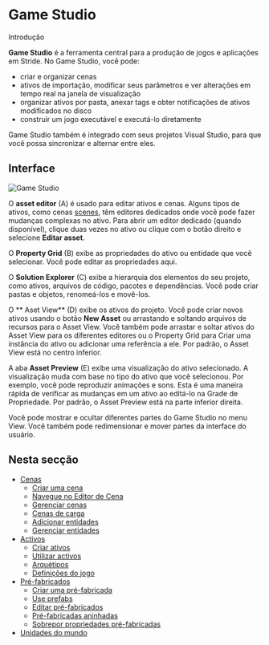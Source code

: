 # Game Studio

<span class="badge text-bg-primary">Introdução</span>

**Game Studio** é a ferramenta central para a produção de jogos e aplicações em Stride. No Game Studio, você pode:

* criar e organizar cenas
* ativos de importação, modificar seus parâmetros e ver alterações em tempo real na janela de visualização
* organizar ativos por pasta, anexar tags e obter notificações de ativos modificados no disco
* construir um jogo executável e executá-lo diretamente

Game Studio também é integrado com seus projetos Visual Studio, para que você possa sincronizar e alternar entre eles.

## Interface

![Game Studio](../get-started/media/game-studio-main-interface.png)

O **asset editor** (A) é usado para editar ativos e cenas. Alguns tipos de ativos, como cenas [scenes](create-a-scene.md), têm editores dedicados onde você pode fazer mudanças complexas no ativo. Para abrir um editor dedicado (quando disponível), clique duas vezes no ativo ou clique com o botão direito e selecione **Editar asset**.

O **Property Grid** (B) exibe as propriedades do ativo ou entidade que você selecionar. Você pode editar as propriedades aqui.

O **Solution Explorer** (C) exibe a hierarquia dos elementos do seu projeto, como ativos, arquivos de código, pacotes e dependências. Você pode criar pastas e objetos, renomeá-los e movê-los.

O ** Aset View** (D) exibe os ativos do projeto. Você pode criar novos ativos usando o botão **New Asset** ou arrastando e soltando arquivos de recursos para o Asset View. Você também pode arrastar e soltar ativos do Asset View para os diferentes editores ou o Property Grid para Criar uma instância do ativo ou adicionar uma referência a ele. Por padrão, o Asset View está no centro inferior.

A aba **Asset Preview** (E) exibe uma visualização do ativo selecionado. A visualização muda com base no tipo do ativo que você selecionou. Por exemplo, você pode reproduzir animações e sons. Esta é uma maneira rápida de verificar as mudanças em um ativo ao editá-lo na Grade de Propriedade. Por padrão, o Asset Preview está na parte inferior direita.

Você pode mostrar e ocultar diferentes partes do Game Studio no menu View. Você também pode redimensionar e mover partes da interface do usuário.

## Nesta secção

* [Cenas](scenes.md)
   * [Criar uma cena](create-a-scene.md)
   * [Navegue no Editor de Cena](navigate-in-the-scene-editor.md)
   * [Gerenciar cenas](manage-scenes.md)
   * [Cenas de carga](load-scenes.md)
   * [Adicionar entidades](add-entities.md)
   * [Gerenciar entidades](manage-entities.md)
* [Activos](assets.md)
   * [Criar ativos](create-assets.md)
   * [Utilizar activos](use-assets.md)
   * [Arquétipos](archetypes.md)
   * [Definições do jogo](game-settings.md)
* [Pré-fabricados](prefabs/index.md)
   * [Criar uma pré-fabricada](prefabs/create-a-prefab.md)
   * [Use prefabs](prefabs/use-prefabs.md)
   * [Editar pré-fabricados](prefabs/edit-prefabs.md)
   * [Pré-fabricadas aninhadas](prefabs/nested-prefabs.md)
   * [Sobrepor propriedades pré-fabricadas](prefabs/override-prefab-properties.md)
* [Unidades do mundo](world-units.md)